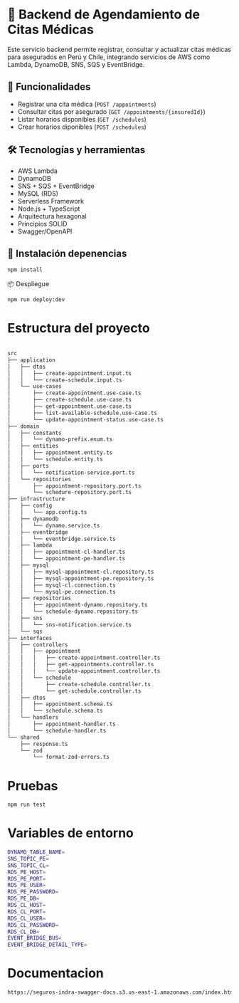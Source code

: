 # 🏥 Backend de Agendamiento de Citas Médicas

Este servicio backend permite registrar, consultar y actualizar citas médicas para asegurados en Perú y Chile, integrando servicios de AWS como Lambda, DynamoDB, SNS, SQS y EventBridge.

## 🚀 Funcionalidades

- Registrar una cita médica (`POST /appointments`)
- Consultar citas por asegurado (`GET /appointments/{insuredId}`)
- Listar horarios disponibles (`GET /schedules`)
- Crear horarios diponibles (`POST /schedules`)

## 🛠️ Tecnologías y herramientas

- AWS Lambda
- DynamoDB
- SNS + SQS + EventBridge
- MySQL (RDS)
- Serverless Framework
- Node.js + TypeScript
- Arquitectura hexagonal
- Principios SOLID
- Swagger/OpenAPI

## 🔧 Instalación depenencias

```bash
npm install
```

📦 Despliegue

```bash
npm run deploy:dev
```

# Estructura del proyecto


```bash

src
├── application
│   ├── dtos
│   │   ├── create-appointment.input.ts
│   │   └── create-schedule.input.ts
│   └── use-cases
│       ├── create-appointment.use-case.ts
│       ├── create-schedule.use-case.ts
│       ├── get-appointment.use-case.ts
│       ├── list-available-schedule.use-case.ts
│       └── update-appointment-status.use-case.ts
├── domain
│   ├── constants
│   │   └── dynamo-prefix.enum.ts
│   ├── entities
│   │   ├── appointment.entity.ts
│   │   └── schedule.entity.ts
│   ├── ports
│   │   └── notification-service.port.ts
│   └── repositories
│       ├── appointment-repository.port.ts
│       └── schedure-repository.port.ts
├── infrastructure
│   ├── config
│   │   └── app.config.ts
│   ├── dynamodb
│   │   └── dynamo.service.ts
│   ├── eventbridge
│   │   └── eventbridge.service.ts
│   ├── lambda
│   │   ├── appointment-cl-handler.ts
│   │   └── appointment-pe-handler.ts
│   ├── mysql
│   │   ├── mysql-appointment-cl.repository.ts
│   │   ├── mysql-appointment-pe.repository.ts
│   │   ├── mysql-cl.connection.ts
│   │   └── mysql-pe.connection.ts
│   ├── repositories
│   │   ├── appointment-dynamo.repository.ts
│   │   └── schedule-dynamo.repository.ts
│   ├── sns
│   │   └── sns-notification.service.ts
│   └── sqs
├── interfaces
│   ├── controllers
│   │   ├── appointment
│   │   │   ├── create-appointment.controller.ts
│   │   │   ├── get-appointments.controller.ts
│   │   │   └── update-appointment.controller.ts
│   │   └── schedule
│   │       ├── create-schedule.controller.ts
│   │       └── get-schedule.controller.ts
│   ├── dtos
│   │   ├── appointment.schema.ts
│   │   └── schedule.schema.ts
│   └── handlers
│       ├── appointment-handler.ts
│       └── schedule-handler.ts
└── shared
    ├── response.ts
    └── zod
        └── format-zod-errors.ts
```

# Pruebas 
```bash
npm run test

```


# Variables de entorno 
```bash
DYNAMO_TABLE_NAME=
SNS_TOPIC_PE=
SNS_TOPIC_CL=
RDS_PE_HOST=
RDS_PE_PORT=
RDS_PE_USER=
RDS_PE_PASSWORD=
RDS_PE_DB=
RDS_CL_HOST=
RDS_CL_PORT=
RDS_CL_USER=
RDS_CL_PASSWORD=
RDS_CL_DB=
EVENT_BRIDGE_BUS=
EVENT_BRIDGE_DETAIL_TYPE=

```


# Documentacion

```bash
https://seguros-indra-swagger-docs.s3.us-east-1.amazonaws.com/index.html
```